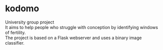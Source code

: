 # kodomo

University group project \
It aims to help people who struggle with conception by identifying windows of fertility. \
The project is based on a Flask webserver and uses a binary image classifier.
